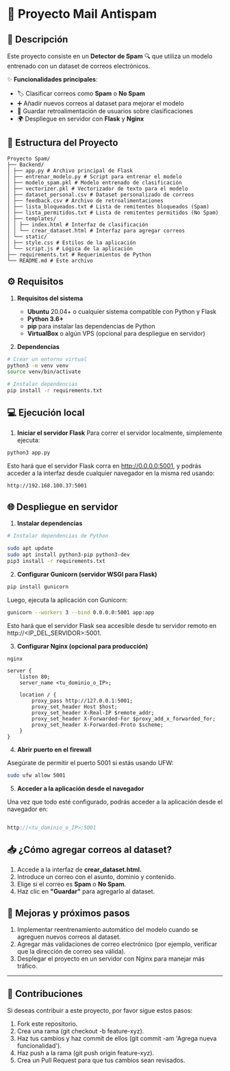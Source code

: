 # 🚀 Proyecto Mail Antispam

## 📝 Descripción

Este proyecto consiste en un **Detector de Spam** 🔍 que utiliza un modelo entrenado con un dataset de correos electrónicos.

✨ **Funcionalidades principales**:

- 🏷️ Clasificar correos como **Spam** o **No Spam**
- ➕ Añadir nuevos correos al dataset para mejorar el modelo
- 💾 Guardar retroalimentación de usuarios sobre clasificaciones
- 🌍 Despliegue en servidor con **Flask** y **Nginx**

## 📂 Estructura del Proyecto

```
Proyecto Spam/
├── Backend/
│ ├── app.py # Archivo principal de Flask
│ ├── entrenar_modelo.py # Script para entrenar el modelo
│ ├── modelo_spam.pkl # Modelo entrenado de clasificación
│ ├── vectorizer.pkl # Vectorizador de texto para el modelo
│ ├── dataset_personal.csv # Dataset personalizado de correos
│ ├── feedback.csv # Archivo de retroalimentaciones
│ ├── lista_bloqueados.txt # Lista de remitentes bloqueados (Spam)
│ ├── lista_permitidos.txt # Lista de remitentes permitidos (No Spam)
│ ├── templates/
│ │ ├── index.html # Interfaz de clasificación
│ │ └── crear_dataset.html # Interfaz para agregar correos
│ └── static/
│ ├── style.css # Estilos de la aplicación
│ └── script.js # Lógica de la aplicación
├── requirements.txt # Requerimientos de Python
└── README.md # Este archivo
```

## ⚙️ Requisitos

1. **Requisitos del sistema**

   - **Ubuntu** 20.04+ o cualquier sistema compatible con Python y Flask
   - **Python 3.6+**
   - **pip** para instalar las dependencias de Python
   - **VirtualBox** o algún VPS (opcional para despliegue en servidor)

2. **Dependencias**

```bash
# Crear un entorno virtual
python3 -m venv venv
source venv/bin/activate

# Instalar dependencias
pip install -r requirements.txt
```

## 💻 Ejecución local

1. **Iniciar el servidor Flask**
   Para correr el servidor localmente, simplemente ejecuta:

```bash
python3 app.py
```

Esto hará que el servidor Flask corra en http://0.0.0.0:5001, y podrás acceder a la interfaz desde cualquier navegador en la misma red usando:

```bash
http://192.168.100.37:5001
```

## 🌐 Despliegue en servidor

1. **Instalar dependencias**

```bash
# Instalar dependencias de Python

sudo apt update
sudo apt install python3-pip python3-dev
pip3 install -r requirements.txt
```

2. **Configurar Gunicorn (servidor WSGI para Flask)**

```bash
pip install gunicorn
```

Luego, ejecuta la aplicación con Gunicorn:

```bash
gunicorn --workers 3 --bind 0.0.0.0:5001 app:app
```

Esto hará que el servidor Flask sea accesible desde tu servidor remoto en http://<IP_DEL_SERVIDOR>:5001.

3. **Configurar Nginx (opcional para producción)**

```
nginx

server {
    listen 80;
    server_name <tu_dominio_o_IP>;

    location / {
        proxy_pass http://127.0.0.1:5001;
        proxy_set_header Host $host;
        proxy_set_header X-Real-IP $remote_addr;
        proxy_set_header X-Forwarded-For $proxy_add_x_forwarded_for;
        proxy_set_header X-Forwarded-Proto $scheme;
    }
}
```

4. **Abrir puerto en el firewall**

Asegúrate de permitir el puerto 5001 si estás usando UFW:

```bash
sudo ufw allow 5001
```

5. **Acceder a la aplicación desde el navegador**

Una vez que todo esté configurado, podrás acceder a la aplicación desde el navegador en:

```cpp

http://<tu_dominio_o_IP>:5001
```

## 📥 ¿Cómo agregar correos al dataset?

1. Accede a la interfaz de **crear_dataset.html.**
2. Introduce un correo con el asunto, dominio y contenido.
3. Elige si el correo es **Spam** o **No Spam**.
4. Haz clic en **"Guardar"** para agregarlo al dataset.

## 🔮 Mejoras y próximos pasos

1. Implementar reentrenamiento automático del modelo cuando se agreguen nuevos correos al dataset.
2. Agregar más validaciones de correo electrónico (por ejemplo, verificar que la dirección de correo sea válida).
3. Desplegar el proyecto en un servidor con Nginx para manejar más tráfico.

---

## 🤝 Contribuciones

Si deseas contribuir a este proyecto, por favor sigue estos pasos:

1. Fork este repositorio.
2. Crea una rama (git checkout -b feature-xyz).
3. Haz tus cambios y haz commit de ellos (git commit -am 'Agrega nueva funcionalidad').
4. Haz push a la rama (git push origin feature-xyz).
5. Crea un Pull Request para que tus cambios sean revisados.

